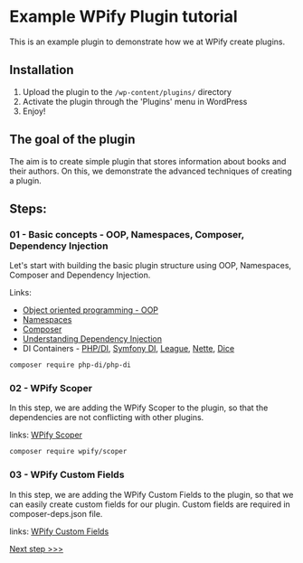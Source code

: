 # Example WPify Plugin tutorial

This is an example plugin to demonstrate how we at WPify create plugins.

## Installation

1. Upload the plugin to the `/wp-content/plugins/` directory
2. Activate the plugin through the 'Plugins' menu in WordPress
3. Enjoy!

## The goal of the plugin

The aim is to create simple plugin that stores information about books and their authors. On this, we demonstrate
the advanced techniques of creating a plugin.

## Steps:

### 01 - Basic concepts - OOP, Namespaces, Composer, Dependency Injection

Let's start with building the basic plugin structure using OOP, Namespaces, Composer and Dependency Injection.

Links:

* [Object oriented programming - OOP](https://www.phptutorial.net/php-oop/)
* [Namespaces](https://www.phptutorial.net/php-oop/php-namespace/)
* [Composer](https://getcomposer.org/doc/01-basic-usage.md)
* [Understanding Dependency Injection](https://php-di.org/doc/understanding-di.html)
* DI Containers - [PHP/DI](https://php-di.org/), [Symfony DI](https://symfony.com/doc/current/components/dependency_injection.html), [League](https://container.thephpleague.com/), [Nette](https://doc.nette.org/en/dependency-injection/container), [Dice](https://github.com/Level-2/Dice)

```bash
composer require php-di/php-di
```

### 02 - WPify Scoper

In this step, we are adding the WPify Scoper to the plugin, so that the dependencies are not conflicting with other
plugins.

links: [WPify Scoper](https://packagist.org/packages/wpify/scoper)

```bash
composer require wpify/scoper
```

### 03 - WPify Custom Fields

In this step, we are adding the WPify Custom Fields to the plugin, so that we can easily create custom fields for our
plugin. Custom fields are required in composer-deps.json file.

links: [WPify Custom Fields](https://packagist.org/packages/wpify/custom-fields)


[Next step >>>](https://github.com/wpify/plugin-tutorial/tree/04-models)

